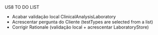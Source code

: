 US8 TO DO LIST

* Acabar validação local ClinicalAnalysisLaboratory
* Acrescentar pergunta do Cliente (testTypes are selected from a list)
* Corrigir Rationale (validação local + acrescentar LaboratoryStore)